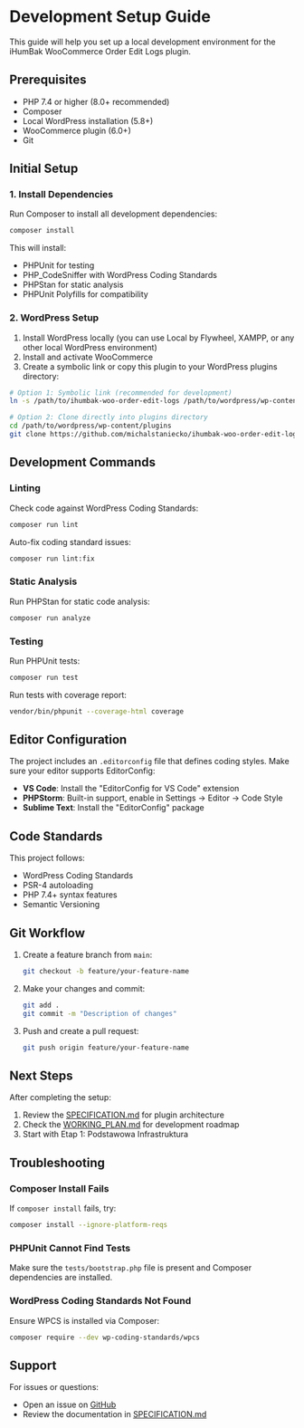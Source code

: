 # Development Setup Guide

This guide will help you set up a local development environment for the iHumBak WooCommerce Order Edit Logs plugin.

## Prerequisites

- PHP 7.4 or higher (8.0+ recommended)
- Composer
- Local WordPress installation (5.8+)
- WooCommerce plugin (6.0+)
- Git

## Initial Setup

### 1. Install Dependencies

Run Composer to install all development dependencies:

```bash
composer install
```

This will install:
- PHPUnit for testing
- PHP_CodeSniffer with WordPress Coding Standards
- PHPStan for static analysis
- PHPUnit Polyfills for compatibility

### 2. WordPress Setup

1. Install WordPress locally (you can use Local by Flywheel, XAMPP, or any other local WordPress environment)
2. Install and activate WooCommerce
3. Create a symbolic link or copy this plugin to your WordPress plugins directory:

```bash
# Option 1: Symbolic link (recommended for development)
ln -s /path/to/ihumbak-woo-order-edit-logs /path/to/wordpress/wp-content/plugins/ihumbak-woo-order-edit-logs

# Option 2: Clone directly into plugins directory
cd /path/to/wordpress/wp-content/plugins
git clone https://github.com/michalstaniecko/ihumbak-woo-order-edit-logs.git
```

## Development Commands

### Linting

Check code against WordPress Coding Standards:

```bash
composer run lint
```

Auto-fix coding standard issues:

```bash
composer run lint:fix
```

### Static Analysis

Run PHPStan for static code analysis:

```bash
composer run analyze
```

### Testing

Run PHPUnit tests:

```bash
composer run test
```

Run tests with coverage report:

```bash
vendor/bin/phpunit --coverage-html coverage
```

## Editor Configuration

The project includes an `.editorconfig` file that defines coding styles. Make sure your editor supports EditorConfig:

- **VS Code**: Install the "EditorConfig for VS Code" extension
- **PHPStorm**: Built-in support, enable in Settings → Editor → Code Style
- **Sublime Text**: Install the "EditorConfig" package

## Code Standards

This project follows:
- WordPress Coding Standards
- PSR-4 autoloading
- PHP 7.4+ syntax features
- Semantic Versioning

## Git Workflow

1. Create a feature branch from `main`:
   ```bash
   git checkout -b feature/your-feature-name
   ```

2. Make your changes and commit:
   ```bash
   git add .
   git commit -m "Description of changes"
   ```

3. Push and create a pull request:
   ```bash
   git push origin feature/your-feature-name
   ```

## Next Steps

After completing the setup:
1. Review the [SPECIFICATION.md](SPECIFICATION.md) for plugin architecture
2. Check the [WORKING_PLAN.md](WORKING_PLAN.md) for development roadmap
3. Start with Etap 1: Podstawowa Infrastruktura

## Troubleshooting

### Composer Install Fails

If `composer install` fails, try:
```bash
composer install --ignore-platform-reqs
```

### PHPUnit Cannot Find Tests

Make sure the `tests/bootstrap.php` file is present and Composer dependencies are installed.

### WordPress Coding Standards Not Found

Ensure WPCS is installed via Composer:
```bash
composer require --dev wp-coding-standards/wpcs
```

## Support

For issues or questions:
- Open an issue on [GitHub](https://github.com/michalstaniecko/ihumbak-woo-order-edit-logs/issues)
- Review the documentation in [SPECIFICATION.md](SPECIFICATION.md)
